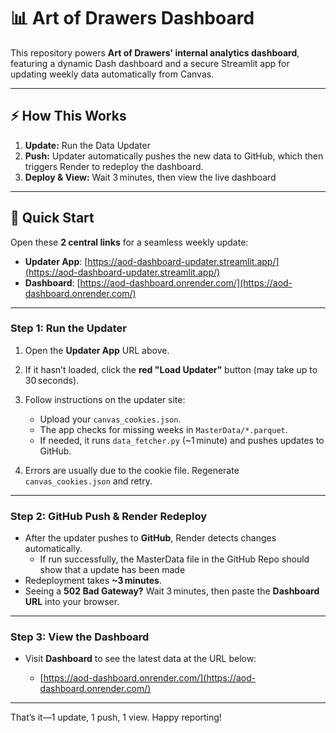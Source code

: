 # 📊 Art of Drawers Dashboard

This repository powers **Art of Drawers' internal analytics dashboard**, featuring a dynamic Dash dashboard and a secure Streamlit app for updating weekly data automatically from Canvas.

---

## ⚡ How This Works

1. **Update:** Run the Data Updater
2. **Push:** Updater automatically pushes the new data to GitHub, which then triggers Render to redeploy the dashboard.
3. **Deploy & View:** Wait 3 minutes, then view the live dashboard

---

## 🚀 Quick Start

Open these **2 central links** for a seamless weekly update:

* **Updater App**: [https://aod-dashboard-updater.streamlit.app/](https://aod-dashboard-updater.streamlit.app/)
* **Dashboard**: [https://aod-dashboard.onrender.com/](https://aod-dashboard.onrender.com/)

---

### Step 1: Run the Updater

1. Open the **Updater App** URL above.
2. If it hasn’t loaded, click the **red "Load Updater"** button (may take up to 30 seconds).
3. Follow instructions on the updater site:

   * Upload your `canvas_cookies.json`.
   * The app checks for missing weeks in `MasterData/*.parquet`.
   * If needed, it runs `data_fetcher.py` (\~1 minute) and pushes updates to GitHub.
4. Errors are usually due to the cookie file. Regenerate `canvas_cookies.json` and retry.

---

### Step 2: GitHub Push & Render Redeploy

* After the updater pushes to **GitHub**, Render detects changes automatically.
  * If run successfully, the MasterData file in the GitHub Repo should show that a update has been made   
* Redeployment takes **\~3 minutes**.
* Seeing a **502 Bad Gateway?** Wait 3 minutes, then paste the **Dashboard URL** into your browser.

---

### Step 3: View the Dashboard

* Visit **Dashboard** to see the latest data at the URL below:

  * [https://aod-dashboard.onrender.com/](https://aod-dashboard.onrender.com/)

---

That’s it—1 update, 1 push, 1 view. Happy reporting!
